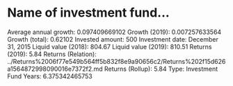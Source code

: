 # Name of investment fund...

Average annual growth: 0.097409669102
Growth (2019): 0.007257633564
Growth (total): 0.62102
Invested amount: 500
Investment date: December 31, 2015
Liquid value (2018): 804.67
Liquid value (2019): 810.51
Returns (2019): 5.84
Returns (Relation): ../Returns%2006f77e549b564ff5b832f8e9a90656c2/Returns%202f15d626a1564872998090016e7372f2.md
Returns (Rollup): 5.84
Type: Investment Fund
Years: 6.375342465753